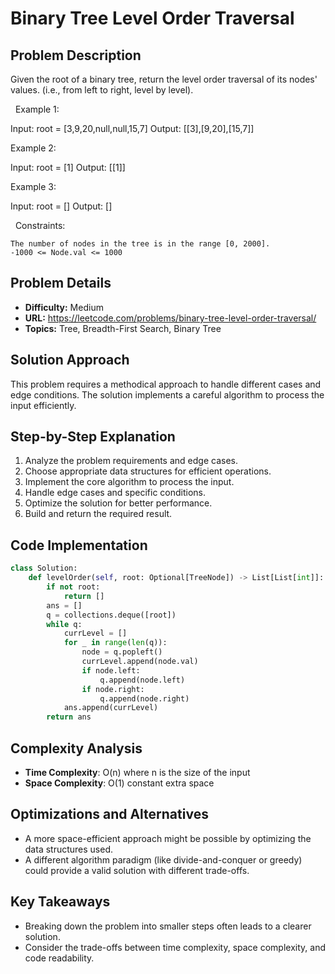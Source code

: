 # Binary Tree Level Order Traversal

## Problem Description

Given the root of a binary tree, return the level order traversal of its nodes' values. (i.e., from left to right, level by level).

 
Example 1:


Input: root = [3,9,20,null,null,15,7]
Output: [[3],[9,20],[15,7]]


Example 2:


Input: root = [1]
Output: [[1]]


Example 3:


Input: root = []
Output: []


 
Constraints:


	The number of nodes in the tree is in the range [0, 2000].
	-1000 <= Node.val <= 1000

## Problem Details

- **Difficulty:** Medium
- **URL:** https://leetcode.com/problems/binary-tree-level-order-traversal/
- **Topics:** Tree, Breadth-First Search, Binary Tree

## Solution Approach

This problem requires a methodical approach to handle different cases and edge conditions. The solution implements a careful algorithm to process the input efficiently.

## Step-by-Step Explanation

1. Analyze the problem requirements and edge cases.
2. Choose appropriate data structures for efficient operations.
3. Implement the core algorithm to process the input.
4. Handle edge cases and specific conditions.
5. Optimize the solution for better performance.
6. Build and return the required result.

## Code Implementation

```python
class Solution:
    def levelOrder(self, root: Optional[TreeNode]) -> List[List[int]]:
        if not root:
            return []
        ans = []
        q = collections.deque([root])
        while q:
            currLevel = []
            for _ in range(len(q)):
                node = q.popleft()
                currLevel.append(node.val)
                if node.left:
                    q.append(node.left)
                if node.right:
                    q.append(node.right)
            ans.append(currLevel)
        return ans
```

## Complexity Analysis

- **Time Complexity**: O(n) where n is the size of the input
- **Space Complexity**: O(1) constant extra space

## Optimizations and Alternatives

- A more space-efficient approach might be possible by optimizing the data structures used.
- A different algorithm paradigm (like divide-and-conquer or greedy) could provide a valid solution with different trade-offs.


## Key Takeaways

- Breaking down the problem into smaller steps often leads to a clearer solution.
- Consider the trade-offs between time complexity, space complexity, and code readability.

